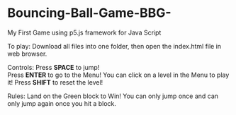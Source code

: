 # Bouncing-Ball-Game-BBG-
My First Game using p5.js framework for Java Script

To play:
Download all files into one folder, then
open the index.html file in web browser.

Controls:
Press **SPACE** to jump!<br />
Press **ENTER** to go to the Menu! You can click on a level in the Menu to play it!
Press **SHIFT** to reset the level!

Rules:
Land on the Green block to Win!
You can only jump once and can only jump again once you hit a block.

